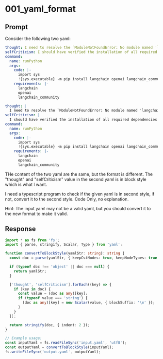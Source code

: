 # 001_yaml_format

## Prompt

Consider the following two yaml:

```yaml
thought: I need to resolve the `ModuleNotFoundError: No module named 'langchain_community'` error by ensuring that all necessary dependencies are correctly installed.
selfCriticism: I should have verified the installation of all required dependencies before running the code.
command:
  name: runPython
  args:
    code: |-
      import sys
      !{sys.executable} -m pip install langchain openai langchain_community
    requirements: |-
      langchain
      openai
      langchain_community
```

```yaml
thought: |
  I need to resolve the `ModuleNotFoundError: No module named 'langchain_community'` error by ensuring that all necessary dependencies are correctly installed.
selfCriticism: |
  I should have verified the installation of all required dependencies before running the code.
command:
  name: runPython
  args:
    code: |-
      import sys
      !{sys.executable} -m pip install langchain openai langchain_community
    requirements: |-
      langchain
      openai
      langchain_community
```

THe content of the two yaml are the same, but the format is different. The "thought" and "selfCriticism" value in the second yaml is in block style which is what I want. 

I need a typescript program to check if the given yaml is in second style, if not, convert it to the second style. Code Only, no explanation.

Hint: The input yaml may not be a valid yaml, but you should convert it to the new format to make it valid.

## Response

```typescript
import * as fs from 'fs';
import { parse, stringify, Scalar, Type } from 'yaml';

function convertToBlockStyle(yamlStr: string): string {
  const doc = parse(yamlStr, { keepCstNodes: true, keepNodeTypes: true });

  if (typeof doc !== 'object' || doc === null) {
    return yamlStr;
  }

  ['thought', 'selfCriticism'].forEach((key) => {
    if (key in doc) {
      const value = (doc as any)[key];
      if (typeof value === 'string') {
        (doc as any)[key] = new Scalar(value, { blockSuffix: '\n' });
      }
    }
  });

  return stringify(doc, { indent: 2 });
}

// Example usage:
const inputYaml = fs.readFileSync('input.yaml', 'utf8');
const outputYaml = convertToBlockStyle(inputYaml);
fs.writeFileSync('output.yaml', outputYaml);
```

